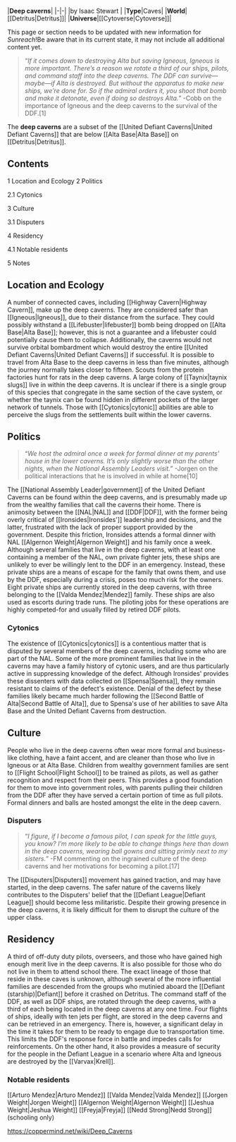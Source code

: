 |**Deep caverns**|
|-|-|
|by  Isaac Stewart |
|**Type**|Caves|
|**World**|[[Detritus\|Detritus]]|
|**Universe**|[[Cytoverse\|Cytoverse]]|

This page or section needs to be updated with new information for *Sunreach*!Be aware that in its current state, it may not include all additional content yet.

>“*If it comes down to destroying Alta but saving Igneous, Igneous is more important. There’s a reason we rotate a third of our ships, pilots, and command staff into the deep caverns. The DDF can survive—maybe—if Alta is destroyed. But without the apparatus to make new ships, we’re done for. So if the admiral orders it, you shoot that bomb and make it detonate, even if doing so destroys Alta.*”
\-Cobb on the importance of Igneous and the deep caverns to the survival of the DDF.[1]


The **deep caverns** are a subset of the [[United Defiant Caverns\|United Defiant Caverns]] that are below [[Alta Base\|Alta Base]] on [[Detritus\|Detritus]].

## Contents

1 Location and Ecology
2 Politics

2.1 Cytonics


3 Culture

3.1 Disputers


4 Residency

4.1 Notable residents


5 Notes


## Location and Ecology
A number of connected caves, including [[Highway Cavern\|Highway Cavern]], make up the deep caverns. They are considered safer than [[Igneous\|Igneous]], due to their distance from the surface. They could possibly withstand a [[Lifebuster\|lifebuster]] bomb being dropped on [[Alta Base\|Alta Base]]; however, this is not a guarantee and a lifebuster could potentially cause them to collapse. Additionally, the caverns would not survive orbital bombardment which would destroy the entire [[United Defiant Caverns\|United Defiant Caverns]] if successful.
It is possible to travel from Alta Base to the deep caverns in less than five minutes, although the journey normally takes closer to fifteen. Scouts from the protein factories hunt for rats in the deep caverns.
A large colony of [[Taynix\|taynix slugs]] live in within the deep caverns. It is unclear if there is a single group of this species that congregate in the same section of the cave system, or whether the taynix can be found hidden in different pockets of the larger network of tunnels. Those with [[Cytonics\|cytonic]] abilities are able to perceive the slugs from the settlements built within the lower caverns.

## Politics
>“*We host the admiral once a week for formal dinner at my parents’ house in the lower caverns. It’s only slightly worse than the other nights, when the National Assembly Leaders visit.*”
\-Jorgen on the political interactions that he is involved in while at home[10]

The [[National Assembly Leader\|government]] of the United Defiant Caverns can be found within the deep caverns, and is presumably made up from the wealthy families that call the caverns their home. There is animosity between the [[NAL\|NAL]] and [[DDF\|DDF]], with the former being overly critical of [[Ironsides\|Ironsides']] leadership and decisions, and the latter, frustrated with the lack of proper support provided by the government. Despite this friction, Ironsides attends a formal dinner with NAL [[Algernon Weight\|Algernon Weight]] and his family once a week.
Although several families that live in the deep caverns, with at least one containing a member of the NAL, own private fighter jets, these ships are unlikely to ever be willingly lent to the DDF in an emergency. Instead, these private ships are a means of escape for the family that owns them, and use by the DDF, especially during a crisis, poses too much risk for the owners. Eight private ships are currently stored in the deep caverns, with three belonging to the [[Valda Mendez\|Mendez]] family. These ships are also used as escorts during trade runs. The piloting jobs for these operations are highly competed-for and usually filled by retired DDF pilots.

### Cytonics
The existence of [[Cytonics\|cytonics]] is a contentious matter that is disputed by several members of the deep caverns, including some who are part of the NAL. Some of the more prominent families that live in the caverns may have a family history of cytonic users, and are thus particularly active in suppressing knowledge of the defect. Although Ironsides' provides these dissenters with data collected on [[Spensa\|Spensa]], they remain resistant to claims of the defect's existence. Denial of the defect by these families likely became much harder following the [[Second Battle of Alta\|Second Battle of Alta]], due to Spensa's use of her abilities to save Alta Base and the United Defiant Caverns from destruction.

## Culture
People who live in the deep caverns often wear more formal and business-like clothing, have a faint accent, and are cleaner than those who live in Igneous or at Alta Base. Children from wealthy government families are sent to [[Flight School\|Flight School]] to be trained as pilots, as well as gather recognition and respect from their peers. This provides a good foundation for them to move into government roles, with parents pulling their children from the DDF after they have served a certain portion of time as full pilots.
Formal dinners and balls are hosted amongst the elite in the deep cavern.

### Disputers
>“*I figure, if I become a famous pilot, I can speak for the little guys, you know? I’m more likely to be able to change things here than down in the deep caverns, wearing ball gowns and sitting primly next to my sisters.*”
\-FM commenting on the ingrained culture of the deep caverns and her motivations for becoming a pilot.[17]


The [[Disputers\|Disputers]] movement has gained traction, and may have started, in the deep caverns. The safer nature of the caverns likely contributes to the Disputers' belief that the [[Defiant League\|Defiant League]] should become less militaristic. Despite their growing presence in the deep caverns, it is likely difficult for them to disrupt the culture of the upper class.

## Residency
A third of off-duty duty pilots, overseers, and those who have gained high enough merit live in the deep caverns. It is also possible for those who do not live in them to attend school there. The exact lineage of those that reside in these caves is unknown, although several of the more influential families are descended from the groups who mutinied aboard the [[Defiant (starship)\|Defiant]] before it crashed on Detritus.
The command staff of the DDF, as well as DDF ships, are rotated through the deep caverns, with a third of each being located in the deep caverns at any one time. Four flights of ships, ideally with ten jets per flight, are stored in the deep caverns and can be retrieved in an emergency. There is, however, a significant delay in the time it takes for them to be ready to engage due to transportation time. This limits the DDF's response force in battle and impedes calls for reinforcements. On the other hand, it also provides a measure of security for the people in the Defiant League in a scenario where Alta and Igneous are destroyed by the [[Varvax\|Krell]].

### Notable residents

[[Arturo Mendez\|Arturo Mendez]]
[[Valda Mendez\|Valda Mendez]]
[[Jorgen Weight\|Jorgen Weight]]
[[Algernon Weight\|Algernon Weight]]
[[Jeshua Weight\|Jeshua Weight]]
[[Freyja\|Freyja]]
[[Nedd Strong\|Nedd Strong]] (schooling only)



https://coppermind.net/wiki/Deep_Caverns